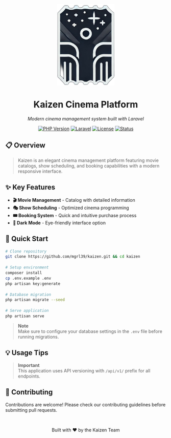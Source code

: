 <div align="center">
  <img src="public/assets/images/logo.png" width="180" alt="Kaizen">
  <h1>Kaizen Cinema Platform</h1>
  <p><em>Modern cinema management system built with Laravel</em></p>

[![PHP Version](https://img.shields.io/badge/PHP-8.1%2B-8892BF?style=flat-square&logo=php)](https://php.net)
[![Laravel](https://img.shields.io/badge/Laravel-10.x-FF2D20?style=flat-square&logo=laravel)](https://laravel.com)
[![License](https://img.shields.io/badge/License-MIT-green?style=flat-square)](LICENSE)
[![Status](https://img.shields.io/badge/Status-Development-blue?style=flat-square)]()

</div>

## 📋 Overview

> Kaizen is an elegant cinema management platform featuring movie catalogs, show scheduling, and booking capabilities with a modern responsive interface.

## ✨ Key Features

-   **🎬 Movie Management** - Catalog with detailed information
-   **🎭 Show Scheduling** - Optimized cinema programming
-   **🎟️ Booking System** - Quick and intuitive purchase process
-   **🌙 Dark Mode** - Eye-friendly interface option

## 🚀 Quick Start

```bash
# Clone repository
git clone https://github.com/mgrl39/kaizen.git && cd kaizen

# Setup environment
composer install
cp .env.example .env
php artisan key:generate

# Database migration
php artisan migrate --seed

# Serve application
php artisan serve
```

> **Note**  
> Make sure to configure your database settings in the `.env` file before running migrations.

## 💡 Usage Tips

> **Important**  
> This application uses API versioning with `/api/v1/` prefix for all endpoints.

## 🤝 Contributing

Contributions are welcome! Please check our contributing guidelines before submitting pull requests.

<div align="center">
  <br>
  <p>Built with ❤️ by the Kaizen Team</p>
</div>
